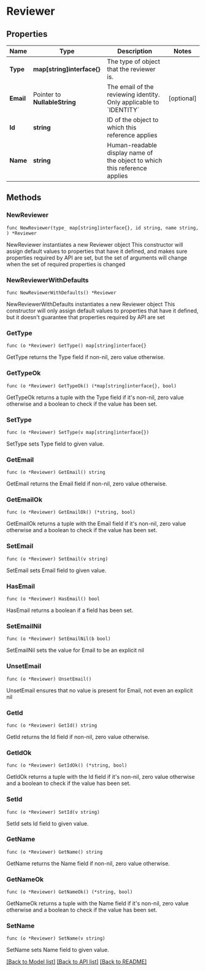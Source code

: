 # Reviewer

## Properties

Name | Type | Description | Notes
------------ | ------------- | ------------- | -------------
**Type** | **map[string]interface{}** | The type of object that the reviewer is. | 
**Email** | Pointer to **NullableString** | The email of the reviewing identity. Only applicable to &#x60;IDENTITY&#x60; | [optional] 
**Id** | **string** | ID of the object to which this reference applies | 
**Name** | **string** | Human-readable display name of the object to which this reference applies | 

## Methods

### NewReviewer

`func NewReviewer(type_ map[string]interface{}, id string, name string, ) *Reviewer`

NewReviewer instantiates a new Reviewer object
This constructor will assign default values to properties that have it defined,
and makes sure properties required by API are set, but the set of arguments
will change when the set of required properties is changed

### NewReviewerWithDefaults

`func NewReviewerWithDefaults() *Reviewer`

NewReviewerWithDefaults instantiates a new Reviewer object
This constructor will only assign default values to properties that have it defined,
but it doesn't guarantee that properties required by API are set

### GetType

`func (o *Reviewer) GetType() map[string]interface{}`

GetType returns the Type field if non-nil, zero value otherwise.

### GetTypeOk

`func (o *Reviewer) GetTypeOk() (*map[string]interface{}, bool)`

GetTypeOk returns a tuple with the Type field if it's non-nil, zero value otherwise
and a boolean to check if the value has been set.

### SetType

`func (o *Reviewer) SetType(v map[string]interface{})`

SetType sets Type field to given value.


### GetEmail

`func (o *Reviewer) GetEmail() string`

GetEmail returns the Email field if non-nil, zero value otherwise.

### GetEmailOk

`func (o *Reviewer) GetEmailOk() (*string, bool)`

GetEmailOk returns a tuple with the Email field if it's non-nil, zero value otherwise
and a boolean to check if the value has been set.

### SetEmail

`func (o *Reviewer) SetEmail(v string)`

SetEmail sets Email field to given value.

### HasEmail

`func (o *Reviewer) HasEmail() bool`

HasEmail returns a boolean if a field has been set.

### SetEmailNil

`func (o *Reviewer) SetEmailNil(b bool)`

 SetEmailNil sets the value for Email to be an explicit nil

### UnsetEmail
`func (o *Reviewer) UnsetEmail()`

UnsetEmail ensures that no value is present for Email, not even an explicit nil
### GetId

`func (o *Reviewer) GetId() string`

GetId returns the Id field if non-nil, zero value otherwise.

### GetIdOk

`func (o *Reviewer) GetIdOk() (*string, bool)`

GetIdOk returns a tuple with the Id field if it's non-nil, zero value otherwise
and a boolean to check if the value has been set.

### SetId

`func (o *Reviewer) SetId(v string)`

SetId sets Id field to given value.


### GetName

`func (o *Reviewer) GetName() string`

GetName returns the Name field if non-nil, zero value otherwise.

### GetNameOk

`func (o *Reviewer) GetNameOk() (*string, bool)`

GetNameOk returns a tuple with the Name field if it's non-nil, zero value otherwise
and a boolean to check if the value has been set.

### SetName

`func (o *Reviewer) SetName(v string)`

SetName sets Name field to given value.



[[Back to Model list]](../README.md#documentation-for-models) [[Back to API list]](../README.md#documentation-for-api-endpoints) [[Back to README]](../README.md)


